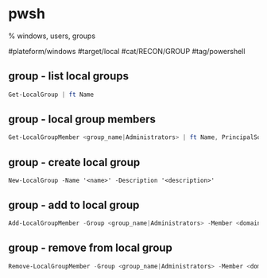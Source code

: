 # pwsh
% windows, users, groups

#plateform/windows #target/local #cat/RECON/GROUP #tag/powershell 

## group - list local groups
```powershell
Get-LocalGroup | ft Name
```

## group - local group members
```powershell
Get-LocalGroupMember <group_name|Administrators> | ft Name, PrincipalSource
```

## group - create local group
```
New-LocalGroup -Name '<name>' -Description '<description>'
```

## group - add to local group
```powershell
Add-LocalGroupMember -Group <group_name|Administrators> -Member <domain_netbios>\<user> -Verbose
```

## group - remove from local group
```powershell
Remove-LocalGroupMember -Group <group_name|Administrators> -Member <domain_netbios>\<user> -Verbose
```